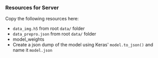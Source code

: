 ### Resources for Server
Copy the following resources here:
 - `data_img.h5` from root `data/` folder
 - `data_prepro.json` from root `data/` folder
 - model_weights
 - Create a json dump of the model using Keras' `model.to_json()` and name it `model.json`

